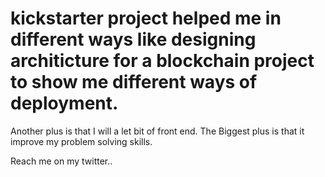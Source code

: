 # kickstarter project helped me in different ways like designing architicture for a blockchain project to show me different ways of deployment.
Another plus is that I will a let bit of front end.
The Biggest plus is that it improve my problem solving skills.

Reach me on my twitter..
